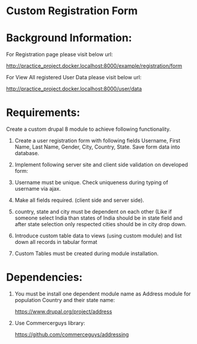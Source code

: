 # Custom Registration Form
 
# Background Information:

For Registration page please visit below url: 

http://practice_project.docker.localhost:8000/example/registration/form

For View All registered User Data please visit below url:

http://practice_project.docker.localhost:8000/user/data

# Requirements:

Create a custom drupal 8 module to achieve following functionality.

1. Create a user registration form with following fields Username, First Name, Last Name, Gender, City, Country, State. Save form data into database.

2. Implement following server site and client side validation on developed form:

  1. Username must be unique. Check uniqueness during typing of username via ajax.

  2. Make all fields required.  (client side and server side).

  3. country, state and city must be dependent on each other (Like if someone select India than states of India should be in state field and after state selection only respected cities should be in city drop down.

3. Introduce custom table data to views (using custom module) and list down all records in tabular format

4. Custom Tables must be created during module installation.


# Dependencies:

1. You must be install one dependent module name as Address module for population Country and their state name:

	https://www.drupal.org/project/address

2. Use Commercerguys library:

	https://github.com/commerceguys/addressing
